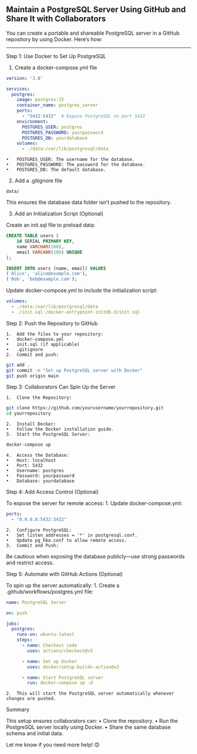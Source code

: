 ## Maintain a PostgreSQL Server Using GitHub and Share It with Collaborators

You can create a portable and shareable PostgreSQL server in a GitHub repository by using Docker. Here’s how:
___
Step 1: Use Docker to Set Up PostgreSQL

1. Create a docker-compose.yml file
```yaml
version: '3.8'

services:
  postgres:
    image: postgres:15
    container_name: postgres_server
    ports:
      - "5432:5432"  # Expose PostgreSQL on port 5432
    environment:
      POSTGRES_USER: postgres
      POSTGRES_PASSWORD: yourpassword
      POSTGRES_DB: yourdatabase
    volumes:
      - ./data:/var/lib/postgresql/data
```

	•	POSTGRES_USER: The username for the database.
	•	POSTGRES_PASSWORD: The password for the database.
	•	POSTGRES_DB: The default database.

2. Add a .gitignore file
```plaintext
data/
```
This ensures the database data folder isn’t pushed to the repository.

3. Add an Initialization Script (Optional)

Create an init.sql file to preload data:
```sql
CREATE TABLE users (
    id SERIAL PRIMARY KEY,
    name VARCHAR(100),
    email VARCHAR(100) UNIQUE
);

INSERT INTO users (name, email) VALUES
('Alice', 'alice@example.com'),
('Bob', 'bob@example.com');
```
Update docker-compose.yml to include the initialization script:
```yaml
volumes:
  - ./data:/var/lib/postgresql/data
  - ./init.sql:/docker-entrypoint-initdb.d/init.sql
```
Step 2: Push the Repository to GitHub

	1.	Add the files to your repository:
	•	docker-compose.yml
	•	init.sql (if applicable)
	•	.gitignore
	2.	Commit and push:
```bash
git add .
git commit -m "Set up PostgreSQL server with Docker"
git push origin main
```
Step 3: Collaborators Can Spin Up the Server

	1.	Clone the Repository:
```bash
git clone https://github.com/yourusername/yourrepository.git
cd yourrepository
```

	2.	Install Docker:
	•	Follow the Docker installation guide.
	3.	Start the PostgreSQL Server:
```bash
docker-compose up
```

	4.	Access the Database:
	•	Host: localhost
	•	Port: 5432
	•	Username: postgres
	•	Password: yourpassword
	•	Database: yourdatabase

Step 4: Add Access Control (Optional)

To expose the server for remote access:
	1.	Update docker-compose.yml:
```yaml
ports:
  - "0.0.0.0:5432:5432"
```

	2.	Configure PostgreSQL:
	•	Set listen_addresses = '*' in postgresql.conf.
	•	Update pg_hba.conf to allow remote access.
	3.	Commit and Push:
Be cautious when exposing the database publicly—use strong passwords and restrict access.

Step 5: Automate with GitHub Actions (Optional)

To spin up the server automatically:
	1.	Create a .github/workflows/postgres.yml file:
```yaml
name: PostgreSQL Server

on: push

jobs:
  postgres:
    runs-on: ubuntu-latest
    steps:
      - name: Checkout code
        uses: actions/checkout@v3

      - name: Set up Docker
        uses: docker/setup-buildx-action@v2

      - name: Start PostgreSQL server
        run: docker-compose up -d
```

	2.	This will start the PostgreSQL server automatically whenever changes are pushed.

Summary

This setup ensures collaborators can:
	•	Clone the repository.
	•	Run the PostgreSQL server locally using Docker.
	•	Share the same database schema and initial data.

Let me know if you need more help! 😊
